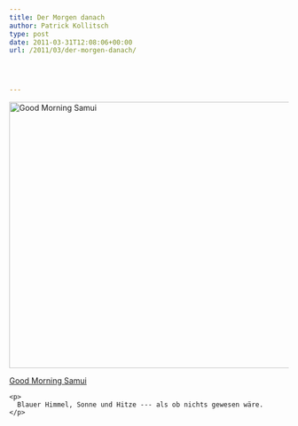 ```yaml
---
title: Der Morgen danach
author: Patrick Kollitsch
type: post
date: 2011-03-31T12:08:06+00:00
url: /2011/03/der-morgen-danach/




---
```

<div class="media image">
  <a href="http://www.flickr.com/photos/schreibblogade/5578594276/" title="Good Morning Samui"><img src="//farm6.static.flickr.com/5012/5578594276_9ee61df8a5_z.jpg" width="640" height="480" alt="Good Morning Samui" /></p> 
  
  <p>
    Good Morning Samui
  </p>
  
  <p>
    </a></div> 
    
    <p>
      Blauer Himmel, Sonne und Hitze --- als ob nichts gewesen wäre.
    </p>